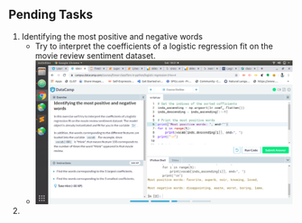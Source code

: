 ## Pending Tasks

1. Identifying the most positive and negative words
   - Try to interpret the coefficients of a logistic regression fit on the movie review sentiment dataset.
   - ![](movie-review.png)
2. 
